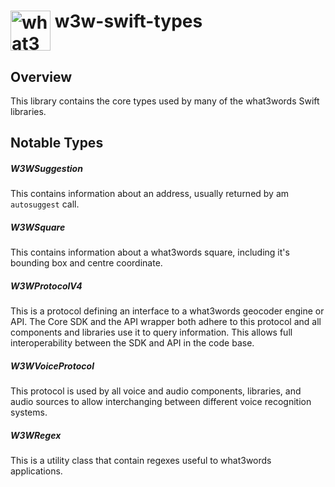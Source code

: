 # <img valign='top' src="https://what3words.com/assets/images/w3w_square_red.png" width="64" height="64" alt="what3words">&nbsp;w3w-swift-types

Overview
--------

This library contains the core types used by many of the what3words Swift libraries.

## Notable Types

##### W3WSuggestion

This contains information about an address, usually returned by am `autosuggest` call.

##### W3WSquare

This contains information about a what3words square, including it's bounding box and centre coordinate.

##### W3WProtocolV4

This is a protocol defining an interface to a what3words geocoder engine or API.  The Core SDK and the API wrapper both adhere to this protocol and all components and libraries use it to query information.  This allows full interoperability between the SDK and API in the code base.

##### W3WVoiceProtocol

This protocol is used by all voice and audio components, libraries, and audio sources to allow interchanging between different voice recognition systems.  

##### W3WRegex

This is a utility class that contain regexes useful to what3words applications.
